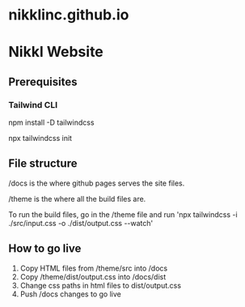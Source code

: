# nikklinc.github.io

# Nikkl Website

## Prerequisites

### Tailwind CLI

npm install -D tailwindcss

npx tailwindcss init

## File structure

/docs is the where github pages serves the site files.

/theme is the where all the build files are.

To run the build files, go in the /theme file and run 'npx tailwindcss -i ./src/input.css -o ./dist/output.css --watch'

## How to go live

1. Copy HTML files from /theme/src into /docs
2. Copy /theme/dist/output.css into /docs/dist
3. Change css paths in html files to dist/output.css
3. Push /docs changes to go live